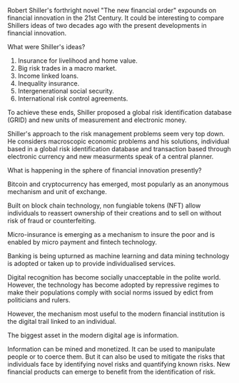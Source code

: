 Robert Shiller's forthright novel "The new financial order" expounds on financial innovation in the 21st Century. It could be interesting to compare Shillers ideas of two decades ago with the present developments in financial innovation.

What were Shiller's ideas?

1. Insurance for livelihood and home value.
2. Big risk trades in a macro market.
3. Income linked loans.
4. Inequality insurance.
5. Intergenerational social security.
6. International risk control agreements.

To achieve these ends, Shiller proposed a global risk identification database (GRID) and new units of measurement and electronic money.

Shiller's approach to the risk management problems seem very top down. He considers macroscopic economic problems and his solutions, individual based in a global risk identification database and transaction based through electronic currency and new measurments speak of a central planner.

What is happening in the sphere of financial innovation presently?

Bitcoin and cryptocurrency has emerged, most popularly as an anonymous mechanism and unit of exchange.

Built on block chain technology, non fungiable tokens (NFT) allow individuals to reassert ownership of their creations and to sell on without risk of fraud or counterfeiting.

Micro-insurance is emerging as a mechanism to insure the poor and is enabled by micro payment and fintech technology.

Banking is being upturned as machine learning and data mining technology is adopted or taken up to provide individualised services.

Digital recognition has become socially unacceptable in the polite world. However, the technology has become adopted by repressive regimes to make their populations comply with social norms issued by edict from politicians and rulers.

However, the mechanism most useful to the modern financial institution is the digital trail linked to an individual.

The biggest asset in the modern digital age is information.

Information can be mined and monetized. It can be used to manipulate people or to coerce them. But it can also be used to mitigate the risks that individuals face by identifying novel risks and quantifying known risks. New financial products can emerge to benefit from the identification of risk.
